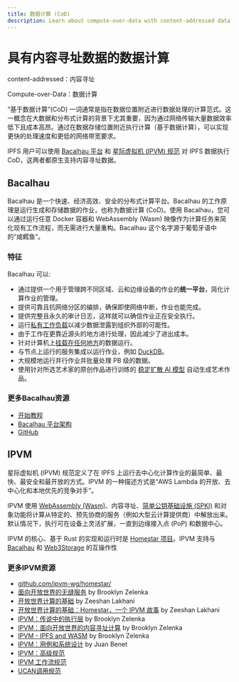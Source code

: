 ```yaml
---
title: 数据计算 (CoD)
description: Learn about compute-over-data with content-addressed data on IPFS
---
```


# 具有内容寻址数据的数据计算

content-addressed：内容寻址

Compute-over-Data：数据计算

“基于数据计算”(CoD) 一词通常是指在数据位置附近进行数据处理的计算范式。这一概念在大数据和分布式计算的背景下尤其重要，因为通过网络传输大量数据效率低下且成本高昂。通过在数据存储位置附近执行计算（基于数据计算），可以实现更快的处理速度和更低的网络带宽要求。

IPFS 用户可以使用 [Bacalhau 平台](#bacalhau) 和 [星际虚拟机 (IPVM) 规范](#ipvm) 对 IPFS 数据执行 CoD，这两者都原生支持内容寻址数据。

## Bacalhau

Bacalhau 是一个快速、经济高效、安全的分布式计算平台。Bacalhau 的工作原理是运行生成和存储数据的作业，也称为数据计算 (CoD)。使用 Bacalhau，您可以通过运行任意 Docker 容器和 WebAssembly (Wasm) 映像作为计算任务来简化现有工作流程，而无需进行大量重构。Bacalhau 这个名字源于葡萄牙语中的“咸鳕鱼”。

### 特征

Bacalhau 可以:

- 通过提供一个用于管理跨不同区域、云和边缘设备的作业的**统一平台**，简化计算作业的管理。
- 提供可靠且抗网络分区的编排，确保即使网络中断，作业也能完成。
- 提供完整且永久的审计日志，这样就可以确信作业正在安全执行。
- 运行[私有工作负载](https://docs.bacalhau.org/next-steps/private-cluster)以减少数据泄露到组织外部的可能性。
- 由于工作在更靠近源头的地方进行处理，因此减少了进出成本。
- 针对计算机上[挂载在任何地方](https://docs.bacalhau.org/#how-it-works)的数据运行。
- 与节点上运行的服务集成以运行作业，例如 [DuckDB](https://docs.bacalhau.org/examples/data-engineering/DuckDB/)。
- 大规模地运行并行作业并批量处理 PB 级的数据。
- 使用针对所选艺术家的原创作品进行训练的 [稳定扩散 AI 模型](https://www.waterlily.ai/) 自动生成艺术作品。

### 更多Bacalhau资源 

- [开始教程](https://docs.bacalhau.org/getting-started/installation/)
- [Bacalhau 平台架构](https://docs.bacalhau.org/getting-started/architecture/)
- [GitHub](https://github.com/bacalhau-project/bacalhau)

## IPVM

星际虚拟机 (IPVM) 规范定义了在 IPFS 上运行去中心化计算作业的最简单、最快、最安全和最开放的方式。IPVM 的一种描述方式是“AWS Lambda 的开放、去中心化和本地优先的竞争对手”。

IPVM 使用 [WebAssembly (Wasm)](https://webassembly.org/)、内容寻址、[简单公钥基础设施 (SPKI)](https://en.wikipedia.org/wiki/Simple_public-key_infrastructure) 和对象功能将计算从特定的、预先协商的服务（例如大型云计算提供商）中解放出来。默认情况下，执行可在设备上灵活扩展，一直到边缘接入点 (PoP) 和数据中心。

IPVM 的核心、基于 Rust 的实现和运行时是 [Homestar 项目](https://github.com/ipvm-wg/homestar/)。IPVM 支持与 [Bacalhau](https://bacalhau.org) 和 [Web3Storage](https://web3.storage/) 的互操作性

### 更多IPVM资源

- [github.com/ipvm-wg/homestar/](https://github.com/ipvm-wg/homestar/)
- [面向开放世界的无缝服务](https://youtu.be/Kr3B3sXh_VA) by Brooklyn Zelenka
- [开放世界计算的基础](https://youtu.be/dRz5mau6fsY) by Zeeshan Lakhani
- [开放世界计算的基础：Homestar，一个 IPVM 故事](https://youtu.be/BFAMy5-VHak) by Zeeshan Lakhani
- [IPVM：传说中的执行层](https://www.youtube.com/watch?v=3y1RB8wt_YY) by Brooklyn Zelenka
- [IPVM：面向开放世界的内容寻址计算](https://youtu.be/jhtEYr3ORfk) by Brooklyn Zelenka
- [IPVM - IPFS and WASM](https://www.youtube.com/watch?v=rzJWk1nlYvs) by Brooklyn Zelenka
- [IPVM：用例和系统设计](https://www.youtube.com/watch?v=FhwzEKNZEIA) by Juan Benet
- [IPVM：高级规范](https://github.com/ipvm-wg/spec)
- [IPVM 工作流规范](https://github.com/ipvm-wg/workflow)
- [UCAN调用规范](https://github.com/ucan-wg/invocation)
